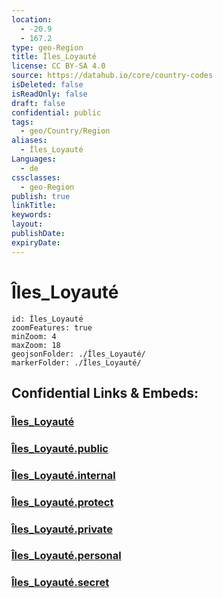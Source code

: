 ```yaml
---
location:
  - -20.9
  - 167.2
type: geo-Region
title: Îles_Loyauté
license: CC BY-SA 4.0
source: https://datahub.io/core/country-codes
isDeleted: false
isReadOnly: false
draft: false
confidential: public
tags:
  - geo/Country/Region
aliases:
  - Îles_Loyauté
Languages:
  - de
cssclasses:
  - geo-Region
publish: true
linkTitle:
keywords:
layout:
publishDate:
expiryDate:
---
```


# Îles_Loyauté

```leaflet
id: Îles_Loyauté
zoomFeatures: true 
minZoom: 4 
maxZoom: 18
geojsonFolder: ./Îles_Loyauté/
markerFolder: ./Îles_Loyauté/
```


## Confidential Links & Embeds: 

### [Îles_Loyauté](/_Standards/Earth/Continent/Australasia/New_Caledonia/Provinces~New_Caledonia/Îles_Loyauté.md) 

### [Îles_Loyauté.public](/_public/Earth/Continent/Australasia/New_Caledonia/Provinces~New_Caledonia/Îles_Loyauté.public.md) 

### [Îles_Loyauté.internal](/_internal/Earth/Continent/Australasia/New_Caledonia/Provinces~New_Caledonia/Îles_Loyauté.internal.md) 

### [Îles_Loyauté.protect](/_protect/Earth/Continent/Australasia/New_Caledonia/Provinces~New_Caledonia/Îles_Loyauté.protect.md) 

### [Îles_Loyauté.private](/_private/Earth/Continent/Australasia/New_Caledonia/Provinces~New_Caledonia/Îles_Loyauté.private.md) 

### [Îles_Loyauté.personal](/_personal/Earth/Continent/Australasia/New_Caledonia/Provinces~New_Caledonia/Îles_Loyauté.personal.md) 

### [Îles_Loyauté.secret](/_secret/Earth/Continent/Australasia/New_Caledonia/Provinces~New_Caledonia/Îles_Loyauté.secret.md)

